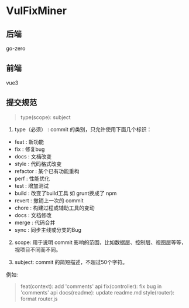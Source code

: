 # VulFixMiner


## 后端
go-zero


## 前端
vue3


## 提交规范
>  type(scope): subject
1. type（必须） : commit 的类别，只允许使用下面几个标识：
- feat : 新功能
- fix : 修复bug
- docs : 文档改变
- style : 代码格式改变
- refactor : 某个已有功能重构
- perf : 性能优化
- test : 增加测试
- build : 改变了build工具 如 grunt换成了 npm
- revert : 撤销上一次的 commit
- chore : 构建过程或辅助工具的变动
- docs : 文档修改
- merge : 代码合并
- sync : 同步主线或分支的Bug

2. scope: 用于说明 commit 影响的范围，比如数据层、控制层、视图层等等，视项目不同而不同。

3. subject: commit 的简短描述，不超过50个字符。

例如:
> feat(context): add 'comments' api
> fix(controller): fix bug in 'comments' api
> docs(readme): update readme.md
> style(router): format router.js